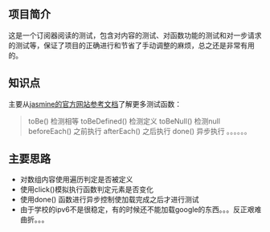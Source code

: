 ## 项目简介
这是一个订阅器阅读的测试，包含对内容的测试、对函数功能的测试和对一步请求的测试等，保证了项目的正确进行和节省了手动调整的麻烦，总之还是非常有用的。
## 知识点
主要从[jasmine的官方网站参考文档](https://jasmine.github.io/)了解更多测试函数：
> toBe() 检测相等
> toBeDefined() 检测定义
> toBeNull() 检测null
> beforeEach() 之前执行
> afterEach() 之后执行
> done() 异步执行
> 。。。。。。

## 主要思路
- 对数组内容使用遍历判定是否被定义
- 使用click()模拟执行函数判定元素是否变化
- 使用done() 函数进行异步控制使加载完成之后才进行测试
- 由于学校的ipv6不是很稳定，有的时候还不能加载google的东西。。。反正艰难曲折。。。